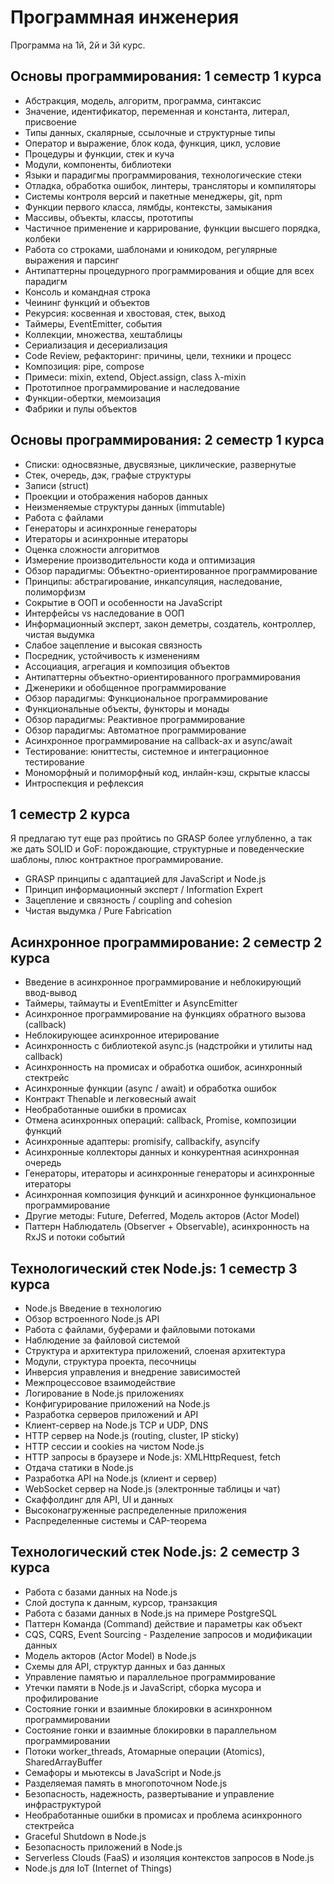 # Программная инженерия

Программа на 1й, 2й и 3й курс.

## Основы программирования: 1 семестр 1 курса

- Абстракция, модель, алгоритм, программа, синтаксис
- Значение, идентификатор, переменная и константа, литерал, присвоение
- Типы данных, скалярные, ссылочные и структурные типы
- Оператор и выражение, блок кода, функция, цикл, условие
- Процедуры и функции, стек и куча
- Модули, компоненты, библиотеки
- Языки и парадигмы программирования, технологические стеки
- Отладка, обработка ошибок, линтеры, трансляторы и компиляторы
- Системы контроля версий и пакетные менеджеры, git, npm
- Функции первого класса, лямбды, контексты, замыкания
- Массивы, объекты, классы, прототипы
- Частичное применение и каррирование, функции высшего порядка, колбеки
- Работа со строками, шаблонами и юникодом, регулярные выражения и парсинг
- Антипаттерны процедурного программирования и общие для всех парадигм
- Консоль и командная строка
- Чеининг функций и объектов
- Рекурсия: косвенная и хвостовая, стек, выход
- Таймеры, EventEmitter, события
- Коллекции, множества, хештаблицы
- Сериализация и десериализация
- Code Review, рефакторинг: причины, цели, техники и процесс
- Композиция: pipe, compose
- Примеси: mixin, extend, Object.assign, class λ-mixin
- Прототипное программирование и наследование
- Функции-обертки, мемоизация
- Фабрики и пулы объектов

## Основы программирования: 2 семестр 1 курса

- Списки: односвязные, двусвязные, циклические, развернутые
- Стек, очередь, дэк, графые структуры
- Записи (struct)
- Проекции и отображения наборов данных
- Неизменяемые структуры данных (immutable)
- Работа с файлами
- Генераторы и асинхронные генераторы
- Итераторы и асинхронные итераторы
- Оценка сложности алгоритмов
- Измерение производительности кода и оптимизация
- Обзор парадигмы: Объектно-ориентированное программирование
- Принципы: абстрагирование, инкапсуляция, наследование, полиморфизм
- Сокрытие в ООП и особенности на JavaScript
- Интерфейсы vs наследование в ООП
- Информационный эксперт, закон деметры, создатель, контроллер, чистая выдумка
- Слабое зацепление и высокая связность
- Посредник, устойчивость к изменениям
- Ассоциация, агрегация и композиция объектов
- Антипаттерны объектно-ориентированного программирования
- Дженерики и обобщенное программирование
- Обзор парадигмы: Функциональное программирование
- Функциональные объекты, функторы и монады
- Обзор парадигмы: Реактивное программирование
- Обзор парадигмы: Автоматное программирование
- Асинхронное программирование на callback-ах и async/await
- Тестирование: юниттесты, системное и интеграционное тестирование
- Мономорфный и полиморфный код, инлайн-кэш, скрытые классы
- Интроспекция и рефлексия

## 1 семестр 2 курса

Я предлагаю тут еще раз пройтись по GRASP более углубленно, а так же дать SOLID
и GoF: порождающие, структурные и поведенческие шаблоны, плюс контрактное
программирование.

- GRASP принципы с адаптацией для JavaScript и Node.js
- Принцип информационный эксперт / Information Expert
- Зацепление и связность / coupling and cohesion
- Чистая выдумка / Pure Fabrication

## Асинхронное программирование: 2 семестр 2 курса

- Введение в асинхронное программирование и неблокирующий ввод-вывод
- Таймеры, таймауты и EventEmitter и AsyncEmitter
- Асинхронное программирование на функциях обратного вызова (callback)
- Неблокирующее асинхронное итерирование
- Асинхронность с библиотекой async.js (надстройки и утилиты над callback)
- Асинхронность на промисах и обработка ошибок, асинхронный стектрейс
- Асинхронные функции (async / await) и обработка ошибок
- Контракт Thenable и легковесный await
- Необработанные ошибки в промисах
- Отмена асинхронных операций: callback, Promise, композиции функций
- Асинхронные адаптеры: promisify, callbackify, asyncify
- Асинхронные коллекторы данных и конкурентная асинхронная очередь
- Генераторы, итераторы и асинхронные генераторы и асинхронные итераторы
- Асинхронная композиция функций и асинхронное функциональное программирование
- Другие методы: Future, Deferred, Модель акторов (Actor Model)
- Паттерн Наблюдатель (Observer + Observable), асинхронность на RxJS и потоки событий

## Технологический стек Node.js: 1 семестр 3 курса

- Node.js Введение в технологию
- Обзор встроенного Node.js API
- Работа с файлами, буферами и файловыми потоками
- Наблюдение за файловой системой
- Структура и архитектура приложений, слоеная архитектура
- Модули, структура проекта, песочницы
- Инверсия управления и внедрение зависимостей
- Межпроцессовое взаимодействие
- Логирование в Node.js приложениях
- Конфигурирование приложений на Node.js
- Разработка серверов приложений и API
- Клиент-сервер на Node.js TCP и UDP, DNS
- HTTP сервер на Node.js (routing, cluster, IP sticky)
- HTTP сессии и cookies на чистом Node.js
- HTTP запросы в браузере и Node.js: XMLHttpRequest, fetch
- Отдача статики в Node.js
- Разработка API на Node.js (клиент и сервер)
- WebSocket сервер на Node.js (электронные таблицы и чат)
- Скаффолдинг для API, UI и данных
- Высоконагруженные распределенные приложения
- Распределенные системы и CAP-теорема

## Технологический стек Node.js: 2 семестр 3 курса

- Работа с базами данных на Node.js
- Слой доступа к данным, курсор, транзакция
- Работа с базами данных в Node.js на примере PostgreSQL
- Паттерн Команда (Command) действие и параметры как объект
- CQS, CQRS, Event Sourcing - Разделение запросов и модификации данных
- Модель акторов (Actor Model) в Node.js
- Схемы для API, структур данных и баз данных
- Управление памятью и параллельное программирование
- Утечки памяти в Node.js и JavaScript, сборка мусора и профилирование
- Состояние гонки и взаимные блокировки в асинхронном программировании
- Состояние гонки и взаимные блокировки в параллельном программировании
- Потоки worker_threads, Атомарные операции (Atomics), SharedArrayBuffer
- Семафоры и мьютексы в JavaScript и Node.js
- Разделяемая память в многопоточном Node.js
- Безопасность, надежность, развертывание и управление инфраструктурой
- Необработанные ошибки в промисах и проблема асинхронного стектрейса
- Graceful Shutdown в Node.js
- Безопасность приложений в Node.js
- Serverless Clouds (FaaS) и изоляция контекстов запросов в Node.js
- Node.js для IoT (Internet of Things)
